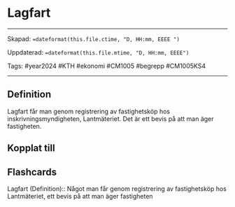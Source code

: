 # Lagfart

---

Skapad: `=dateformat(this.file.ctime, "D, HH:mm, EEEE ")`

Uppdaterad: `=dateformat(this.file.mtime, "D, HH:mm, EEEE")`

Tags: #year2024 #KTH #ekonomi #CM1005 #begrepp #CM1005KS4

---

## Definition

Lagfart får man genom registrering av fastighetsköp hos inskrivningsmyndigheten, Lantmäteriet. Det är ett bevis på att man äger fastigheten.

## Kopplat till

## Flashcards

Lagfart (Definition):: Något man får genom registrering av fastighetsköp hos Lantmäteriet, ett bevis på att man äger fastigheten
